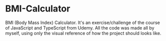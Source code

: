 # BMI-Calculator
BMI (Body Mass Index) Calculator. It's an exercise/challenge of the course of JavaScript and TypeScript from Udemy. All the code was made all by myself, using only the visual reference of how the project should looks like.
